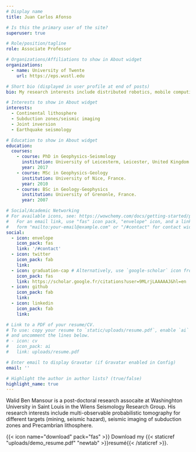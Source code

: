 ```yaml
---
# Display name
title: Juan Carlos Afonso

# Is this the primary user of the site?
superuser: true

# Role/position/tagline
role: Associate Professor

# Organizations/Affiliations to show in About widget
organizations:
  - name: University of Twente
    url: https://eps.wustl.edu

# Short bio (displayed in user profile at end of posts)
bio: My research interests include distributed robotics, mobile computing and programmable matter.

# Interests to show in About widget
interests:
  - Continental lithosphere
  - Subduction zones/seismic imaging
  - Joint inversion
  - Earthquake seismology

# Education to show in About widget
education:
  courses:
    - course: PhD in Geophysics-Seismology
      institution: University of Leicesterm, Leicester, United Kingdom.
      year: 2017
    - course: MSc in Geophysics-Geology
      institution: University of Nice, France.
      year: 2010
    - course: BSc in Geology-Geophysics
      institution: University of Grenonle, France.
      year: 2007

# Social/Academic Networking
# For available icons, see: https://wowchemy.com/docs/getting-started/page-builder/#icons
#   For an email link, use "fas" icon pack, "envelope" icon, and a link in the
#   form "mailto:your-email@example.com" or "/#contact" for contact widget.
social:
  - icon: envelope
    icon_pack: fas
    link: '/#contact'
  - icon: twitter
    icon_pack: fab
    link: 
  - icon: graduation-cap # Alternatively, use `google-scholar` icon from `ai` icon pack
    icon_pack: fas
    link: https://scholar.google.fr/citations?user=9MLrjLAAAAAJ&hl=en
  - icon: github
    icon_pack: fab
    link: 
  - icon: linkedin
    icon_pack: fab
    link: 

# Link to a PDF of your resume/CV.
# To use: copy your resume to `static/uploads/resume.pdf`, enable `ai` icons in `params.toml`,
# and uncomment the lines below.
# - icon: cv
#   icon_pack: ai
#   link: uploads/resume.pdf

# Enter email to display Gravatar (if Gravatar enabled in Config)
email: ''

# Highlight the author in author lists? (true/false)
highlight_name: true
---
```


Walid Ben Mansour is a post-doctoral research assocaite at Washinghton University in Saint Louis in the Wiens Seismology Research Group. His research interests include multi-observable probabilistic tomography for different targets (mining, seismic hazard), seismic imaging of subduction zones and Precambrian lithosphere.


{{< icon name="download" pack="fas" >}} Download my {{< staticref "uploads/demo_resume.pdf" "newtab" >}}resumé{{< /staticref >}}.
